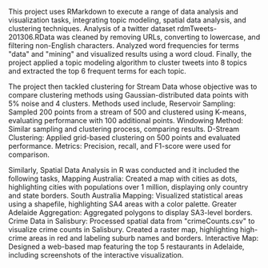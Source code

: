 This project uses RMarkdown to execute a range of data analysis and visualization tasks, integrating topic modeling, spatial data analysis, and clustering techniques. 
Analysis of a twitter dataset rdmTweets-201306.RData was cleaned by removing URLs, converting to lowercase, and filtering non-English characters.
Analyzed word frequencies for terms "data" and "mining" and visualized results using a word cloud.
Finally, the project applied a topic modeling algorithm to cluster tweets into 8 topics and extracted the top 6 frequent terms for each topic.

The project then tackled clustering for Stream Data whose objective was to compare clustering methods using Gaussian-distributed data points with 5% noise and 4 clusters.
Methods used include,
Reservoir Sampling: Sampled 200 points from a stream of 500 and clustered using K-means, evaluating performance with 100 additional points.
Windowing Method: Similar sampling and clustering process, comparing results.
D-Stream Clustering: Applied grid-based clustering on 500 points and evaluated performance.
Metrics: Precision, recall, and F1-score were used for comparison.

Similarly, Spatial Data Analysis in R was conducted and it included the following tasks,
Mapping Australia: Created a map with cities as dots, highlighting cities with populations over 1 million, displaying only country and state borders.
South Australia Mapping: Visualized statistical areas using a shapefile, highlighting SA4 areas with a color palette.
Greater Adelaide Aggregation: Aggregated polygons to display SA3-level borders.
Crime Data in Salisbury:
Processed spatial data from "crimeCounts.csv" to visualize crime counts in Salisbury.
Created a raster map, highlighting high-crime areas in red and labeling suburb names and borders.
Interactive Map: Designed a web-based map featuring the top 5 restaurants in Adelaide, including screenshots of the interactive visualization.
